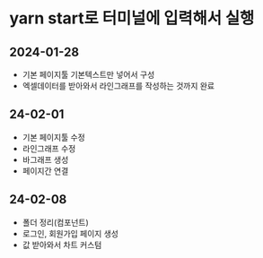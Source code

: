 # yarn start로 터미널에 입력해서 실행

## 2024-01-28

- 기본 페이지툴 기본텍스트만 넣어서 구성
- 엑셀데이터를 받아와서 라인그래프를 작성하는 것까지 완료

## 24-02-01

- 기본 페이지툴 수정
- 라인그래프 수정
- 바그래프 생성
- 페이지간 연결

## 24-02-08

- 폴더 정리(컴포넌트)
- 로그인, 회원가입 페이지 생성
- 값 받아와서 차트 커스텀
